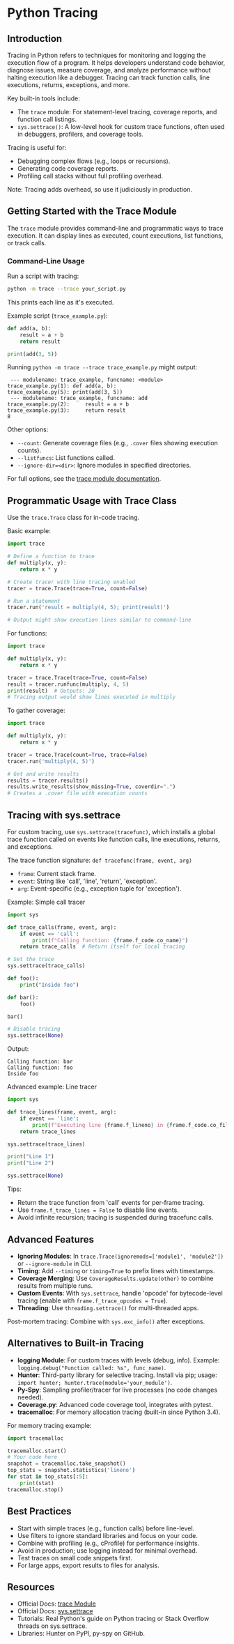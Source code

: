 # Python Tracing

## Introduction

Tracing in Python refers to techniques for monitoring and logging the execution flow of a program. It helps developers understand code behavior, diagnose issues, measure coverage, and analyze performance without halting execution like a debugger. Tracing can track function calls, line executions, returns, exceptions, and more.

Key built-in tools include:
- The `trace` module: For statement-level tracing, coverage reports, and function call listings.
- `sys.settrace()`: A low-level hook for custom trace functions, often used in debuggers, profilers, and coverage tools.

Tracing is useful for:
- Debugging complex flows (e.g., loops or recursions).
- Generating code coverage reports.
- Profiling call stacks without full profiling overhead.

Note: Tracing adds overhead, so use it judiciously in production.

## Getting Started with the Trace Module

The `trace` module provides command-line and programmatic ways to trace execution. It can display lines as executed, count executions, list functions, or track calls.

### Command-Line Usage

Run a script with tracing:
```bash
python -m trace --trace your_script.py
```
This prints each line as it's executed.

Example script (`trace_example.py`):
```python
def add(a, b):
    result = a + b
    return result

print(add(3, 5))
```

Running `python -m trace --trace trace_example.py` might output:
```
 --- modulename: trace_example, funcname: <module>
trace_example.py(1): def add(a, b):
trace_example.py(5): print(add(3, 5))
 --- modulename: trace_example, funcname: add
trace_example.py(2):     result = a + b
trace_example.py(3):     return result
8
```

Other options:
- `--count`: Generate coverage files (e.g., `.cover` files showing execution counts).
- `--listfuncs`: List functions called.
- `--ignore-dir=<dir>`: Ignore modules in specified directories.

For full options, see the [trace module documentation](https://docs.python.org/3/library/trace.html).

## Programmatic Usage with Trace Class

Use the `trace.Trace` class for in-code tracing.

Basic example:
```python
import trace

# Define a function to trace
def multiply(x, y):
    return x * y

# Create tracer with line tracing enabled
tracer = trace.Trace(trace=True, count=False)

# Run a statement
tracer.run('result = multiply(4, 5); print(result)')

# Output might show execution lines similar to command-line
```

For functions:
```python
import trace

def multiply(x, y):
    return x * y

tracer = trace.Trace(trace=True, count=False)
result = tracer.runfunc(multiply, 4, 5)
print(result)  # Outputs: 20
# Tracing output would show lines executed in multiply
```

To gather coverage:
```python
import trace

def multiply(x, y):
    return x * y

tracer = trace.Trace(count=True, trace=False)
tracer.run('multiply(4, 5)')

# Get and write results
results = tracer.results()
results.write_results(show_missing=True, coverdir=".")
# Creates a .cover file with execution counts
```

## Tracing with sys.settrace

For custom tracing, use `sys.settrace(tracefunc)`, which installs a global trace function called on events like function calls, line executions, returns, and exceptions.

The trace function signature: `def tracefunc(frame, event, arg)`

- `frame`: Current stack frame.
- `event`: String like 'call', 'line', 'return', 'exception'.
- `arg`: Event-specific (e.g., exception tuple for 'exception').

Example: Simple call tracer
```python
import sys

def trace_calls(frame, event, arg):
    if event == 'call':
        print(f"Calling function: {frame.f_code.co_name}")
    return trace_calls  # Return itself for local tracing

# Set the trace
sys.settrace(trace_calls)

def foo():
    print("Inside foo")

def bar():
    foo()

bar()

# Disable tracing
sys.settrace(None)
```

Output:
```
Calling function: bar
Calling function: foo
Inside foo
```

Advanced example: Line tracer
```python
import sys

def trace_lines(frame, event, arg):
    if event == 'line':
        print(f"Executing line {frame.f_lineno} in {frame.f_code.co_filename}")
    return trace_lines

sys.settrace(trace_lines)

print("Line 1")
print("Line 2")

sys.settrace(None)
```

Tips:
- Return the trace function from 'call' events for per-frame tracing.
- Use `frame.f_trace_lines = False` to disable line events.
- Avoid infinite recursion; tracing is suspended during tracefunc calls.

## Advanced Features

- **Ignoring Modules**: In `trace.Trace(ignoremods=['module1', 'module2'])` or `--ignore-module` in CLI.
- **Timing**: Add `--timing` or `timing=True` to prefix lines with timestamps.
- **Coverage Merging**: Use `CoverageResults.update(other)` to combine results from multiple runs.
- **Custom Events**: With `sys.settrace`, handle 'opcode' for bytecode-level tracing (enable with `frame.f_trace_opcodes = True`).
- **Threading**: Use `threading.settrace()` for multi-threaded apps.

Post-mortem tracing: Combine with `sys.exc_info()` after exceptions.

## Alternatives to Built-in Tracing

- **logging Module**: For custom traces with levels (debug, info). Example: `logging.debug("Function called: %s", func_name)`.
- **Hunter**: Third-party library for selective tracing. Install via pip; usage: `import hunter; hunter.trace(module='your_module')`.
- **Py-Spy**: Sampling profiler/tracer for live processes (no code changes needed).
- **Coverage.py**: Advanced code coverage tool, integrates with pytest.
- **tracemalloc**: For memory allocation tracing (built-in since Python 3.4).

For memory tracing example:
```python
import tracemalloc

tracemalloc.start()
# Your code here
snapshot = tracemalloc.take_snapshot()
top_stats = snapshot.statistics('lineno')
for stat in top_stats[:5]:
    print(stat)
tracemalloc.stop()
```

## Best Practices

- Start with simple traces (e.g., function calls) before line-level.
- Use filters to ignore standard libraries and focus on your code.
- Combine with profiling (e.g., cProfile) for performance insights.
- Avoid in production; use logging instead for minimal overhead.
- Test traces on small code snippets first.
- For large apps, export results to files for analysis.

## Resources

- Official Docs: [trace Module](https://docs.python.org/3/library/trace.html)
- Official Docs: [sys.settrace](https://docs.python.org/3/library/sys.html#sys.settrace)
- Tutorials: Real Python's guide on Python tracing or Stack Overflow threads on sys.settrace.
- Libraries: Hunter on PyPI, py-spy on GitHub.